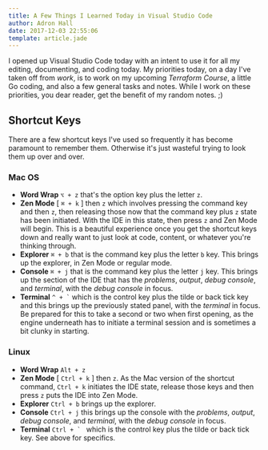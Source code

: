 ```yaml
---
title: A Few Things I Learned Today in Visual Studio Code
author: Adron Hall
date: 2017-12-03 22:55:06
template: article.jade
---
```

I opened up Visual Studio Code today with an intent to use it for all my editing, documenting, and coding today. My priorities today, on a day I've taken off from *work*, is to work on my upcoming *Terraform Course*, a little Go coding, and also a few general tasks and notes. While I work on these priorities, you dear reader, get the benefit of my random notes.  ;)

<span class="more"></span>

## Shortcut Keys

There are a few shortcut keys I've used so frequently it has become paramount to remember them. Otherwise it's just wasteful trying to look them up over and over.

### Mac OS

* **Word Wrap** `⌥ + z` that's the option key plus the letter `z`.
* **Zen Mode** [ `⌘ + k` ] then `z` which involves pressing the command key and then `z`, then releasing those now that the command key plus `z` state has been initiated. With the IDE in this state, then press `z` and Zen Mode will begin. This is a beautiful experience once you get the shortcut keys down and really want to just look at code, content, or whatever you're thinking through.
* **Explorer** `⌘ + b` that is the command key plus the letter `b` key. This brings up the explorer, in Zen Mode or regular mode.
* **Console** `⌘ + j` that is the command key plus the letter `j` key. This brings up the section of the IDE that has the *problems*, *output*, *debug console*, and *terminal*, with the *debug console* in focus.
* **Terminal** `` ^ + ` `` which is the control key plus the tilde or back tick key and this brings up the previously stated panel, with the *terminal* in focus. Be prepared for this to take a second or two when first opening, as the engine underneath has to initiate a terminal session and is sometimes a bit clunky in starting.

### Linux

* **Word Wrap** `Alt + z`
* **Zen Mode** [ `Ctrl + k` ] then `z`. As the Mac version of the shortcut command, `Ctrl + k` initiates the IDE state, release those keys and then press `z` puts the IDE into Zen Mode.
* **Explorer** `Ctrl + b` brings up the explorer.
* **Console** `Ctrl + j` this brings up the console with the *problems*, *output*, *debug console*, and *terminal*, with the *debug console* in focus.
* **Terminal** ``Ctrl + ` `` which is the control key plus the tilde or back tick key. See above for specifics.